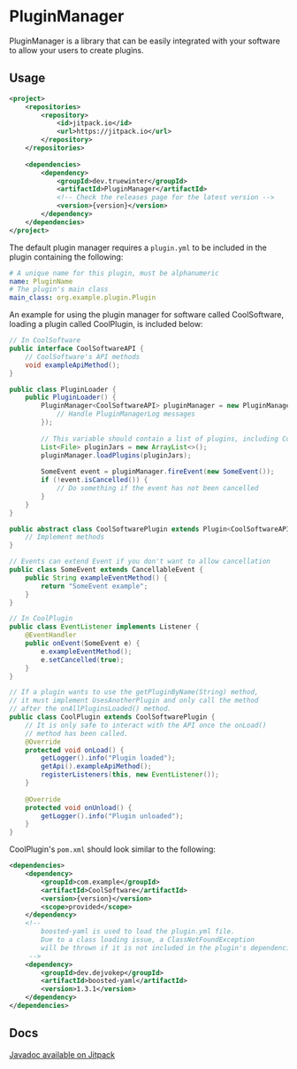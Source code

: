 # PluginManager

PluginManager is a library that can be easily integrated with your software to allow your users to create plugins.

## Usage

```xml
<project>
    <repositories>
        <repository>
            <id>jitpack.io</id>
            <url>https://jitpack.io</url>
        </repository>
    </repositories>
    
    <dependencies>
        <dependency>
            <groupId>dev.truewinter</groupId>
            <artifactId>PluginManager</artifactId>
            <!-- Check the releases page for the latest version -->
            <version>{version}</version>
        </dependency>
    </dependencies>
</project>
```

The default plugin manager requires a `plugin.yml` to be included in the plugin containing the following:

```yaml
# A unique name for this plugin, must be alphanumeric
name: PluginName
# The plugin's main class
main_class: org.example.plugin.Plugin
```

An example for using the plugin manager for software called CoolSoftware, loading a plugin called CoolPlugin, is included below:

```java
// In CoolSoftware
public interface CoolSoftwareAPI {
    // CoolSoftware's API methods
    void exampleApiMethod();
}

public class PluginLoader {
    public PluginLoader() {
        PluginManager<CoolSoftwareAPI> pluginManager = new PluginManager<>(c -> {
            // Handle PluginManagerLog messages
        });
        
        // This variable should contain a list of plugins, including CoolPlugin
        List<File> pluginJars = new ArrayList<>();
        pluginManager.loadPlugins(pluginJars);
        
        SomeEvent event = pluginManager.fireEvent(new SomeEvent());
        if (!event.isCancelled()) {
            // Do something if the event has not been cancelled
        }
    }
}

public abstract class CoolSoftwarePlugin extends Plugin<CoolSoftwareAPI> {
    // Implement methods
}

// Events can extend Event if you don't want to allow cancellation
public class SomeEvent extends CancellableEvent {
    public String exampleEventMethod() {
        return "SomeEvent example";
    }
}
```

```java
// In CoolPlugin
public class EventListener implements Listener {
    @EventHandler
    public onEvent(SomeEvent e) {
        e.exampleEventMethod();
        e.setCancelled(true);
    }
}

// If a plugin wants to use the getPluginByName(String) method,
// it must implement UsesAnotherPlugin and only call the method
// after the onAllPluginsLoaded() method.
public class CoolPlugin extends CoolSoftwarePlugin {
    // It is only safe to interact with the API once the onLoad()
    // method has been called.
    @Override
    protected void onLoad() {
        getLogger().info("Plugin loaded");
        getApi().exampleApiMethod();
        registerListeners(this, new EventListener());
    }
    
    @Override
    protected void onUnload() {
        getLogger().info("Plugin unloaded");
    }
}
```

CoolPlugin's `pom.xml` should look similar to the following:

```xml
<dependencies>
    <dependency>
        <groupId>com.example</groupId>
        <artifactId>CoolSoftware</artifactId>
        <version>{version}</version>
        <scope>provided</scope>
    </dependency>
    <!--
        boosted-yaml is used to load the plugin.yml file.
        Due to a class loading issue, a ClassNotFoundException
        will be thrown if it is not included in the plugin's dependencies.
     -->
    <dependency>
        <groupId>dev.dejvokep</groupId>
        <artifactId>boosted-yaml</artifactId>
        <version>1.3.1</version>
    </dependency>
</dependencies>
```

## Docs

[Javadoc available on Jitpack](https://javadoc.jitpack.io/dev/TrueWinter/PluginManager/latest/javadoc/)
